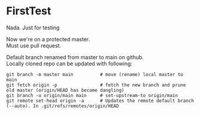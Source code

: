 # FirstTest
Nada. Just for testing


Now we're on a protected master.  
Must use pull request.  

Default branch renamed from master to main on github.  
Locally cloned repo can be updated with following:  
```
git branch -m master main          # move (rename) local master to main
git fetch origin -p                # fetch the new branch and prune old master (origin/HEAD has become dangling)
git branch -u origin/main main     # set-upstream-to origin/main
git remote set-head origin -a      # Updates the remote default branch (--auto). In .git/refs/remotes/origin/HEAD
```
